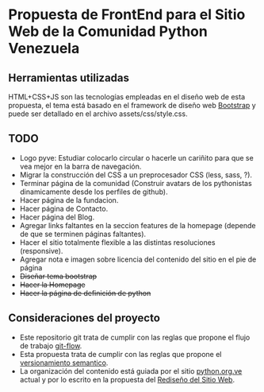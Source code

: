 # Propuesta de FrontEnd para el Sitio Web de la Comunidad Python Venezuela

## Herramientas utilizadas

HTML+CSS+JS son las tecnologías empleadas en el diseño web de esta propuesta, el tema está basado en el framework de diseño web [Bootstrap](http://getbootstrap.com/) y puede ser detallado en el archivo assets/css/style.css.

## TODO

* Logo pyve: Estudiar colocarlo circular o hacerle un cariñito para que se vea mejor en la barra de navegación.
* Migrar la construcción del CSS a un preprocesador CSS (less, sass, ?).
* Terminar página de la comunidad (Construir avatars de los pythonistas dinamicamente desde los perfiles de github).
* Hacer página de la fundacion.
* Hacer página de Contacto.
* Hacer página del Blog.
* Agregar links faltantes en la seccion features de la homepage (depende de que se terminen páginas faltantes).
* Hacer el sitio totalmente flexible a las distintas resoluciones (responsive).
* Agregar nota e imagen sobre licencia del contenido del sitio en el pie de página
* <del>Diseñar tema bootstrap</del>
* <del>Hacer la Homepage</del>
* <del>Hacer la página de definición de python</del>

## Consideraciones del proyecto

* Este repositorio git trata de cumplir con las reglas que propone el flujo de trabajo [git-flow](http://nvie.com/posts/a-successful-git-branching-model/).
* Esta propuesta trata de cumplir con las reglas que propone el [versionamiento semantico](http://semver.org/lang/es/).
* La organización del contenido está guiada por el sitio [python.org.ve](http://pyve.github.io/) actual y por lo escrito en la propuesta del [Rediseño del Sitio Web](https://github.com/pyve/pyve.github.com/wiki/Redise%C3%B1o-del-Sitio-Web).